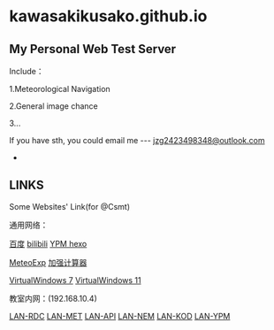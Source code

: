 # kawasakikusako.github.io
My Personal Web Test Server  
-
Include：

  1.Meteorological Navigation
  
  2.General image chance
  
  3...
  
  If you have sth, you could email me --- jzg2423498348@outlook.com

-
LINKS
-

Some Websites' Link(for @Csmt)

通用网络：

[百度](https://www.baidu.com)
[bilibili](https://www.bilibili.com)
[YPM hexo](https://music.hexo.icu)

[MeteoExp](https://kawasakikusako.github.io/GeneralWebEngine/explorer_files/meteo_exp/MeteoExplorer.html)
[加强计算器](http://tools-vue.zuoyebang.com/static/hy/tools-vue/calculator.html)

[VirtualWindows 7](https://win7simu.visnalize.com)
[VirtualWindows 11](https://win11.blueedge.me/)

教室内网：(192.168.10.4)

[LAN-RDC](http://192.168.10.4:11000)
[LAN-MET](http://192.168.10.4:8087)
[LAN-API](http://192.168.10.4:8093)
[LAN-NEM](http://192.168.10.4:3000)
[LAN-KOD](http://192.168.10.4:8095)
[LAN-YPM](http://192.168.10.4:35861)
